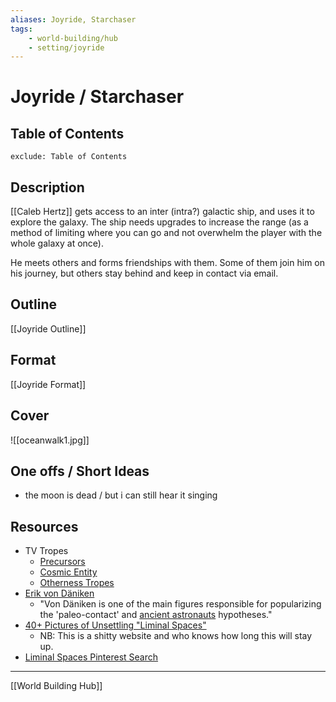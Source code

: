 ```yaml
---
aliases: Joyride, Starchaser
tags:
    - world-building/hub 
    - setting/joyride
---
```

# Joyride / Starchaser

## Table of Contents

```toc
exclude: Table of Contents
```

## Description

[[Caleb Hertz]] gets access to an inter (intra?) galactic ship, and uses it to explore the galaxy. The ship needs upgrades to increase the range (as a method of limiting where you can go and not overwhelm the player with the whole galaxy at once).

He meets others and forms friendships with them. Some of them join him on his journey, but others stay behind and keep in contact via email.

## Outline

[[Joyride Outline]]

## Format

[[Joyride Format]]

## Cover

![[oceanwalk1.jpg]]

## One offs / Short Ideas

- the moon is dead / but i can still hear it singing

## Resources

- TV Tropes
    - [Precursors](https://tvtropes.org/pmwiki/pmwiki.php/Main/Precursors)
    - [Cosmic Entity](https://tvtropes.org/pmwiki/pmwiki.php/Main/CosmicEntity)
    - [Otherness Tropes](https://tvtropes.org/pmwiki/pmwiki.php/Main/OthernessTropes)
- [Erik von Däniken](https://en.wikipedia.org/wiki/Erich_von_D%C3%A4niken)
    - "Von Däniken is one of the main figures responsible for popularizing the 'paleo-contact' and [ancient astronauts](https://en.wikipedia.org/wiki/Ancient_astronauts "Ancient astronauts") hypotheses."
- [40+ Pictures of Unsettling "Liminal Spaces"](https://www.bigglobaltravel.com/trends/liminal-spaces-fb/37/)
    - NB: This is a shitty website and who knows how long this will stay up.
- [Liminal Spaces Pinterest Search](https://www.pinterest.com/search/pins/?q=Liminal%20Spaces)

---
[[World Building Hub]]